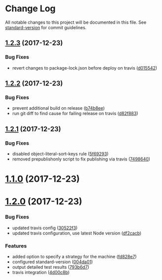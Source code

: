 # Change Log

All notable changes to this project will be documented in this file. See [standard-version](https://github.com/conventional-changelog/standard-version) for commit guidelines.

<a name="1.2.3"></a>
## [1.2.3](https://github.com/luchsamapparat/nim/compare/v1.2.2...v1.2.3) (2017-12-23)


### Bug Fixes

* revert changes to package-lock.json before deploy on travis ([d015542](https://github.com/luchsamapparat/nim/commit/d015542))



<a name="1.2.2"></a>
## [1.2.2](https://github.com/luchsamapparat/nim/compare/v1.2.1...v1.2.2) (2017-12-23)


### Bug Fixes

* prevent additional build on release ([b74b8ee](https://github.com/luchsamapparat/nim/commit/b74b8ee))
* run git diff to find cause for failing release on travis ([d82f883](https://github.com/luchsamapparat/nim/commit/d82f883))



<a name="1.2.1"></a>
## [1.2.1](https://github.com/luchsamapparat/nim/compare/v1.2.0...v1.2.1) (2017-12-23)


### Bug Fixes

* disabled object-literal-sort-keys rule ([5f69293](https://github.com/luchsamapparat/nim/commit/5f69293))
* removed prepublishonly script to fix publishing via travis ([7498640](https://github.com/luchsamapparat/nim/commit/7498640))



<a name="1.1.0"></a>
# [1.1.0](https://github.com/luchsamapparat/nim/compare/v1.0.0...v1.1.0) (2017-12-23)



<a name="1.2.0"></a>
# [1.2.0](https://github.com/luchsamapparat/nim/compare/v1.0.0...v1.2.0) (2017-12-23)


### Bug Fixes

* updated travis config ([30522f3](https://github.com/luchsamapparat/nim/commit/30522f3))
* updated travis configuration, use latest Node version ([df2cacb](https://github.com/luchsamapparat/nim/commit/df2cacb))


### Features

* added option to specify a strategy for the machine ([fd828e7](https://github.com/luchsamapparat/nim/commit/fd828e7))
* configured standard-version ([004da01](https://github.com/luchsamapparat/nim/commit/004da01))
* output detailed test results ([793b6d7](https://github.com/luchsamapparat/nim/commit/793b6d7))
* travis integration ([4d00c8b](https://github.com/luchsamapparat/nim/commit/4d00c8b))
